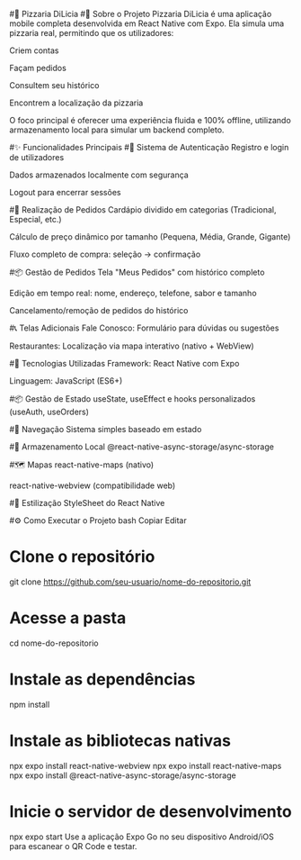 #🍕 Pizzaria DiLicia
#📖 Sobre o Projeto
Pizzaria DiLicia é uma aplicação mobile completa desenvolvida em React Native com Expo. Ela simula uma pizzaria real, permitindo que os utilizadores:

Criem contas

Façam pedidos

Consultem seu histórico

Encontrem a localização da pizzaria

O foco principal é oferecer uma experiência fluida e 100% offline, utilizando armazenamento local para simular um backend completo.

#✨ Funcionalidades Principais
#🔐 Sistema de Autenticação
Registro e login de utilizadores

Dados armazenados localmente com segurança

Logout para encerrar sessões

#🍕 Realização de Pedidos
Cardápio dividido em categorias (Tradicional, Especial, etc.)

Cálculo de preço dinâmico por tamanho (Pequena, Média, Grande, Gigante)

Fluxo completo de compra: seleção → confirmação

#📦 Gestão de Pedidos
Tela "Meus Pedidos" com histórico completo

Edição em tempo real: nome, endereço, telefone, sabor e tamanho

Cancelamento/remoção de pedidos do histórico

#📞 Telas Adicionais
Fale Conosco: Formulário para dúvidas ou sugestões

Restaurantes: Localização via mapa interativo (nativo + WebView)

#🚀 Tecnologias Utilizadas
Framework: React Native com Expo

Linguagem: JavaScript (ES6+)

#📦 Gestão de Estado
useState, useEffect e hooks personalizados (useAuth, useOrders)

#🧭 Navegação
Sistema simples baseado em estado

#💾 Armazenamento Local
@react-native-async-storage/async-storage

#🗺️ Mapas
react-native-maps (nativo)

react-native-webview (compatibilidade web)

#🎨 Estilização
StyleSheet do React Native

#⚙️ Como Executar o Projeto
bash
Copiar
Editar
# Clone o repositório
git clone https://github.com/seu-usuario/nome-do-repositorio.git

# Acesse a pasta
cd nome-do-repositorio

# Instale as dependências
npm install

# Instale as bibliotecas nativas
npx expo install react-native-webview
npx expo install react-native-maps
npx expo install @react-native-async-storage/async-storage

# Inicie o servidor de desenvolvimento
npx expo start
Use a aplicação Expo Go no seu dispositivo Android/iOS para escanear o QR Code e testar.
